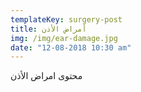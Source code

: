 ```yaml
---
templateKey: surgery-post
title: أمراض الأذن
img: /img/ear-damage.jpg
date: "12-08-2018 10:30 am"
---
```


محتوى امراض الأذن
